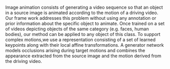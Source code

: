 Image animation consists of generating a video sequence so that an object in a
source image is animated according to the motion of a driving video. Our frame
work addresses this problem without using any annotation or prior information
about the specific object to animate. Once trained on a set of videos depicting
objects of the same category (e.g. faces, human bodies), our method can be applied
to any object of this class.  To support complex motions,we use a representation 
consisting of a set of learned keypoints along with their
local affine transformations. A generator network models occlusions arising during
target motions and combines the appearance extracted from the source image and
the motion derived from the driving video.
